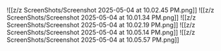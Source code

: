 ![[z/z ScreenShots/Screenshot 2025-05-04 at 10.02.45 PM.png]]
![[z/z ScreenShots/Screenshot 2025-05-04 at 10.01.34 PM.png]]
![[z/z ScreenShots/Screenshot 2025-05-04 at 10.02.19 PM.png]]
![[z/z ScreenShots/Screenshot 2025-05-04 at 10.05.14 PM.png]]
![[z/z ScreenShots/Screenshot 2025-05-04 at 10.05.57 PM.png]]